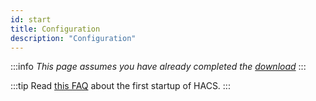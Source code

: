```yaml
---
id: start
title: Configuration
description: "Configuration"
---
```


:::info
_This page assumes you have already completed the [download](/docs/setup/prerequisites)_
:::


:::tip
Read [this FAQ](/docs/faq/initial_startup) about the first startup of HACS.
:::
